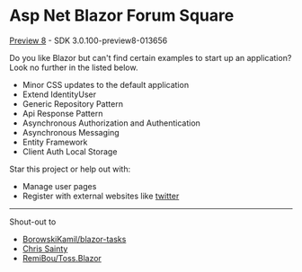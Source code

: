 # Asp Net Blazor Forum Square
[Preview 8](https://dotnet.microsoft.com/download/dotnet-core/3.0) - SDK 3.0.100-preview8-013656

Do you like Blazor but can't find certain examples to start up an application? Look no further in the listed below.
- Minor CSS updates to the default application
- Extend IdentityUser
- Generic Repository Pattern
- Api Response Pattern
- Asynchronous Authorization and Authentication
- Asynchronous Messaging
- Entity Framework
- Client Auth Local Storage

Star this project or help out with:
- Manage user pages
- Register with external websites like [twitter](https://twitter.com/ajgoldenwings)

---------------------------
Shout-out to 
- [BorowskiKamil/blazor-tasks](https://github.com/BorowskiKamil/blazor-tasks)
- [Chris Sainty](https://chrissainty.com/securing-your-blazor-apps-authentication-with-clientside-blazor-using-webapi-aspnet-core-identity/)
- [RemiBou/Toss.Blazor](https://github.com/RemiBou/Toss.Blazor)
